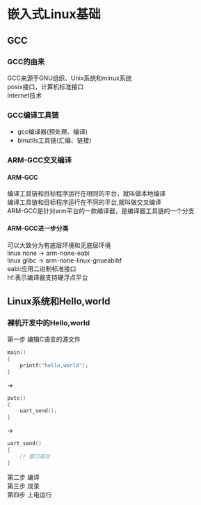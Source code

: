 # 嵌入式Linux基础
## GCC
### GCC的由来
GCC来源于GNU组织、Unix系统和minux系统  
posix接口，计算机标准接口  
Internet技术  

### GCC编译工具链
+ gcc编译器(预处理、编译)
+ binutils工具链(汇编、链接)

### ARM-GCC交叉编译
#### ARM-GCC
编译工具链和目标程序运行在相同的平台，就叫做本地编译  
编译工具链和目标程序运行在不同的平台,就叫做交叉编译  
ARM-GCC是针对arm平台的一款编译器，是编译器工具链的一个分支   

#### ARM-GCC进一步分类
可以大致分为有底层环境和无底层环境  
linux none -> arm-none-eabi  
linux glibc -> arm-none-linux-gnueabihf  
eabi:应用二进制标准接口  
hf:表示编译器支持硬浮点平台  

## Linux系统和Hello,world
### 裸机开发中的Hello,world
第一步 编辑C语言的源文件 

```c
main()
{
	printf("hello,world");
}
```
->
```c
putc()
{
	uart_send();
}
```
->
```c
uart_send()
{
	// 窗口驱动
}
```
第二步 编译  
第三步 烧录  
第四步 上电运行  